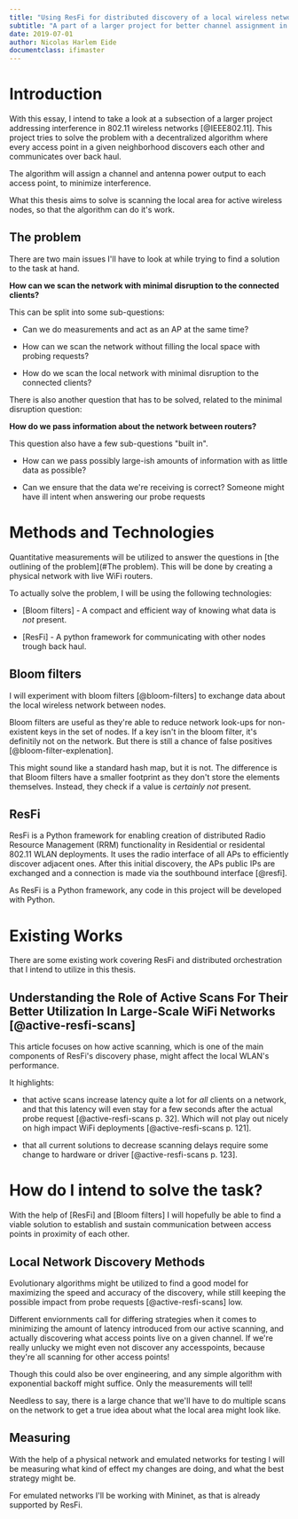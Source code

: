 ```yaml
---
title: "Using ResFi for distributed discovery of a local wireless network"
subtitle: "A part of a larger project for better channel assignment in WiFi"
date: 2019-07-01
author: Nicolas Harlem Eide
documentclass: ifimaster 
---
```



Introduction
============

With this essay, I intend to take a look at a subsection of a larger project
addressing interference in 802.11 wireless networks [@IEEE802.11]. This project 
tries to solve the problem with a decentralized algorithm where every 
access point in a given neighborhood discovers each other and communicates 
over back haul.

The algorithm will assign a channel and antenna power output to each access 
point, to minimize interference.

What this thesis aims to solve is scanning the local area for active
wireless nodes, so that the algorithm can do it's work.

The problem
-----------

There are two main issues I'll have to look at while trying to find a 
solution to the task at hand.

**How can we scan the network with minimal disruption to the connected 
  clients?**

This can be split into some sub-questions:

*   Can we do measurements and act as an AP at the same time?

*   How can we scan the network without filling the local space with probing 
    requests?

*   How do we scan the local network with minimal disruption to the connected
    clients?

There is also another question that has to be solved, related to the minimal 
disruption question:

**How do we pass information about the network between routers?**

This question also have a few sub-questions "built in".

*   How can we pass possibly large-ish amounts of information with as little 
    data as possible?

*   Can we ensure that the data we're receiving is correct?
    Someone might have ill intent when answering our probe requests


Methods and Technologies
========================

Quantitative measurements will be utilized to answer the questions in 
[the outlining of the problem](#The problem). This will be done by creating a
physical network with live WiFi routers.

To actually solve the problem, I will be using the following technologies:

*   [Bloom filters] - A compact and efficient way of knowing what data is *not* 
                      present.
                  
*   [ResFi] - A python framework for communicating with other nodes trough
              back haul.

Bloom filters
-------------

I will experiment with bloom filters [@bloom-filters] to exchange data about 
the local wireless network between nodes.

Bloom filters are useful as they're able to reduce network look-ups for 
non-existent keys in the set of nodes. If a key isn't in the bloom filter, 
it's definitily not on the network. But there is still a chance of false 
positives [@bloom-filter-explenation].

This might sound like a standard hash map, but it is not. The difference is that 
Bloom filters have a smaller footprint as they don't store the elements 
themselves. Instead, they check if a value is *certainly not* present.

ResFi
-----

ResFi is a Python framework for enabling creation of distributed Radio 
Resource Management (RRM) functionality in Residential or residental 802.11 
WLAN deployments. It uses the radio interface of all APs to efficiently 
discover adjacent ones. After this initial discovery, the APs public IPs are 
exchanged and a connection is made via the southbound interface [@resfi].

As ResFi is a Python framework, any code in this project will be 
developed with Python. 


Existing Works
==============

There are some existing work covering ResFi and distributed orchestration 
that I intend to utilize in this thesis.

Understanding the Role of Active Scans For Their Better Utilization In Large-Scale WiFi Networks [@active-resfi-scans]
----------------------------------------------------------------------------------------------------------------------

This article focuses on how active scanning, which is one of the main 
components of ResFi's discovery phase, might affect the local WLAN's 
performance.

It highlights:

*   that  active scans increase latency quite a lot for _all_ clients on a 
    network, and that this latency will even stay for a few seconds after the
    actual probe request [@active-resfi-scans p. 32]. Which will not play out
    nicely on high impact WiFi deployments [@active-resfi-scans p. 121].
    
*   that all current solutions to decrease scanning delays require some 
    change to hardware or driver [@active-resfi-scans p. 123].
  


How do I intend to solve the task?
===================================

With the help of [ResFi] and [Bloom filters] I will hopefully be able to find
a viable solution to establish and sustain communication between access points 
in proximity of each other.

Local Network Discovery Methods
-------------------------------

Evolutionary algorithms might be utilized to find a good model for maximizing
the speed and accuracy of the discovery, while still keeping the possible 
impact from probe requests [@active-resfi-scans] low.

Different enviornments call for differing strategies when it comes to minimizing
the amount of latency introduced from our active scanning, and actually 
discovering what access points live on a given channel. If we're really 
unlucky we might even not discover any accesspoints, because they're all 
scanning for other access points!

Though this could also be over engineering, and any simple algorithm with 
exponential backoff might suffice. Only the measurements will tell!

Needless to say, there is a large chance that we'll have to do multiple scans
on the network to get a true idea about what the local area might look like.

Measuring
---------

With the help of a physical network and emulated networks for testing I will
be measuring what kind of effect my changes are doing, and what the best 
strategy might be.

For emulated networks I'll be working with Mininet, as that is already 
supported by ResFi.